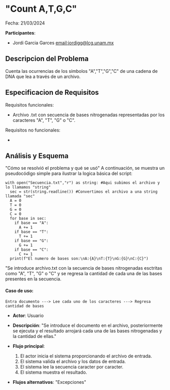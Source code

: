# "Count A,T,G,C"

Fecha: 21/03/2024

**Participantes**:

- Jordi Garcia Garces <email:jordigg@lcg.unam.mx>

## Descripcion del Problema
Cuenta las ocurrencias de los símbolos "A","T","G","C" de una cadena de DNA que lea a través de un archivo. 


## Especificacion de Requisitos
Requisitos funcionales:

- Archivo .txt con secuencia de bases nitrogenadas representadas por los caracteres "A", "T", "G" o "C".

Requisitos no funcionales:

-

## Análisis y Esquema

"Cómo se resolvió el problema y qué se usó"
A continuación, se muestra un pseudocódigo simple para ilustrar la logica básica del script:

```
with open("Secuencia.txt","r") as string: #Aqui subimos el archivo y lo llamamos "string"
  sec = str(string.readline()) #Convertimos el archivo a una string llamada "sec"
  A = 0
  T = 0
  G = 0
  C = 0
  for base in sec:
    if base == "A":
      A += 1
    if base == "T":
      T += 1
    if base == "G":
      G += 1
    if base == "C":
      C += 1
  print(f"El numero de bases son:\nA:{A}\nT:{T}\nG:{G}\nC:{C}")
```

"Se introduce archivo.txt con la secuencia de bases nitrogenadas esctritas como "A", "T", "G" o "C" y se regresa la cantidad de cada una de las bases presentes en la secuencia. 


#### Caso de uso:

```
Entra documento ---> Lee cada uno de los caracteres ---> Regresa cantidad de bases

```

- **Actor**: Usuario
- **Descripción**: "Se introduce el documento en el archivo, posteriormente se ejecuta y el resultado arrojará cada una de las bases nitrogenadas y la cantidad de ellas."
- **Flujo principal**:

	1. El actor inicia el sistema proporcionando el archivo de entrada.
	2. El sistema valida el archivo y los datos de entrada.
	3. El sistema lee la secuencia caracter por caracter. 
	4. El sistema muestra el resultado.
	
- **Flujos alternativos**: "Excepciones"

                
